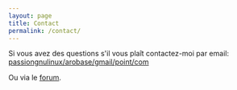 ```yaml
---
layout: page
title: Contact
permalink: /contact/
---
```


Si vous avez des questions s'il vous plaît contactez-moi par email:
[passiongnulinux/arobase/gmail/point/com](mailto:passiongnulinux@gmail.com)

Ou via le [forum](https://passiongnulinux.tuxfamily.org/forum/).
